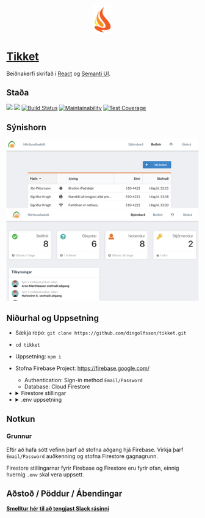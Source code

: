 <p align="center"><img src="./public/logo4.png"  width="50" /></p>

# [Tikket](https://tikkety.herokuapp.com) 
Beiðnakerfi skrifað í [React](https://reactjs.org/) og [Semanti UI](https://react.semantic-ui.com).

## Staða
[![](https://david-dm.org/dingolfsson/tikket.svg)]() [![](https://img.shields.io/badge/npm-v6.5.0-brightgreen.svg)]() [![Build Status](https://travis-ci.org/dingolfsson/tikket.png?branch=master)](https://travis-ci.org/dingolfsson/tikket) 
[![Maintainability](https://api.codeclimate.com/v1/badges/e8edec70bd351e38c59e/maintainability)](https://codeclimate.com/github/dingolfsson/tikket/maintainability) [![Test Coverage](https://api.codeclimate.com/v1/badges/e8edec70bd351e38c59e/test_coverage)](https://codeclimate.com/github/dingolfsson/tikket/test_coverage)

## Sýnishorn
![](./public/Screenshots/tickets.png)
![](./public/Screenshots/admin.png)


## Niðurhal og Uppsetning
* Sækja repo: `git clone https://github.com/dingolfsson/tikket.git`
* `cd tikket`
* Uppsetning: `npm i`
* Stofna Firebase Project: https://firebase.google.com/
  * Authentication: Sign-in method `Email/Password`
  * Database: Cloud Firestore
* 
  <details><summary>Firestore stillingar</summary>
    <p>

    ```javascript
    service cloud.firestore {
      match /databases/{database}/documents {
        match /projects/{project} {
          allow read: if request.auth.uid != null
          allow write: if request.auth.uid != null
        }
        match /tickets/{ticket} {
          allow read: if request.auth.uid != null
          allow write: if request.auth.uid != null
          allow update: if request.auth.uid != null
        }
        match /users/{userId}{
          allow create: if request.auth.uid != null;
          allow read: if request.auth.uid != null
          allow write: if request.auth.uid == userId
        }
        match /notifications/{notification} {
          allow read: if request.auth.uid != null
        }
      }
    }
    ```

    </p>
    </details>

* 
  <details><summary>.env uppsetning</summary>
    <p>

    ```
    REACT_APP_API_KEY = apiKey
    REACT_APP_DOMAIN = authDomain
    REACT_APP_DATABASE = databaseURL
    REACT_APP_PROJECT = projectId
    REACT_APP_STORAGE = storageBucket
    REACT_APP_MESSAGE = messagingSenderId
    ```

</p>
</details>

## Notkun

### Grunnur

Eftir að hafa sótt vefinn þarf að stofna aðgang hjá Firebase. Virkja þarf `Email/Password` auðkenning og stofna Firestore gagnagrunn.

Firestore stillingarnar fyrir Firebase og Firestore eru fyrir ofan, einnig hvernig `.env` skal vera uppsett.

## Aðstoð / Pöddur / Ábendingar

**[Smelltur hér til að tengjast Slack rásinni](tikket.slack.com)**